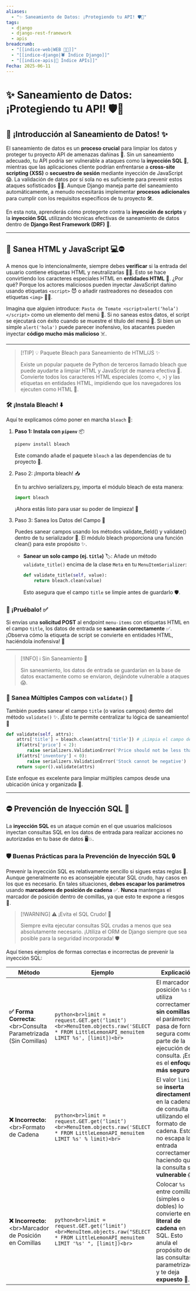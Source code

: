 ```yaml
---
aliases:
  - "✨ Saneamiento de Datos: ¡Protegiendo tu API! 🛡️📝"
tags:
  - django
  - django-rest-framework
  - apis
breadcrumb:
  - "[[indice-web|WEB 🔗📝]]"
  - "[[indice-django|🕷️ Índice Django]]"
  - "[[indice-apis|🔌 Índice APIs]]"
Fecha: 2025-06-11
---
```

# ✨ Saneamiento de Datos: ¡Protegiendo tu API! 🛡️📝

## 🌟 ¡Introducción al Saneamiento de Datos! ✨

El saneamiento de datos es un **proceso crucial** para limpiar los datos y proteger tu proyecto API de amenazas dañinas 🚫. Sin un saneamiento adecuado, tu API podría ser vulnerable a ataques como la **inyección SQL** 👾, mientras que las aplicaciones cliente podrían enfrentarse a **cross-site scripting (XSS)** o **secuestro de sesión** mediante inyección de JavaScript 😱. La validación de datos por sí sola no es suficiente para prevenir estos ataques sofisticados 🙅‍♀️. Aunque Django maneja parte del saneamiento automáticamente, a menudo necesitarás implementar **procesos adicionales** para cumplir con los requisitos específicos de tu proyecto 🛠️.

En esta nota, aprenderás cómo protegerte contra la **inyección de scripts** y la **inyección SQL** utilizando técnicas efectivas de saneamiento de datos dentro de **Django Rest Framework (DRF)** 🚀.

---
## 🧹 Sanea HTML y JavaScript 💻⛔

A menos que lo intencionalmente, siempre debes **verificar** si la entrada del usuario contiene etiquetas HTML y neutralizarlas 🧑‍💻. Esto se hace convirtiendo los caracteres especiales HTML en **entidades HTML** 🔄. ¿Por qué? Porque los actores maliciosos pueden inyectar JavaScript dañino usando etiquetas `<script>` 😈 o añadir rastreadores no deseados con etiquetas `<img>` 🕵️‍♀️.

Imagina que alguien introduce: `Pasta de Tomate <script>alert(‘hola’)</script>` como un elemento del menú 🍝. Si no saneas estos datos, el script se ejecutará con éxito cuando se muestre el título del menú 😬. Si bien un simple `alert('hola')` puede parecer inofensivo, los atacantes pueden inyectar **código mucho más malicioso** ☠️.

---

> [!TIP] 💡 Paquete Bleach para Saneamiento de HTML/JS ✨
> 
> Existe un popular paquete de Python de terceros llamado bleach que puede ayudarte a limpiar HTML y JavaScript de manera efectiva 🧼. Convierte todos los caracteres HTML especiales (como <, >) y las etiquetas en entidades HTML, impidiendo que los navegadores los ejecuten como HTML 🚫.

### 🛠️ ¡Instala Bleach! ⬇️

Aquí te explicamos cómo poner en marcha `bleach` 🚀:

1. **Paso 1: Instala con `pipenv`** 📦
    
    ```bash
    pipenv install bleach
    ```
    
    Este comando añade el paquete `bleach` a las dependencias de tu proyecto 📁.
    
2. Paso 2: ¡Importa bleach! 📥
    
    En tu archivo serializers.py, importa el módulo bleach de esta manera:
    
    ```python
    import bleach
    ```
    
    ¡Ahora estás listo para usar su poder de limpieza! 💪
    
3. Paso 3: Sanea los Datos del Campo 🚿
    
    Puedes sanear campos usando los métodos validate_field() y validate() dentro de tu serializador 🤔. El módulo bleach proporciona una función clean() para este propósito ✨.
    
    - **Sanear un solo campo (ej. `title`)** 🏷️: Añade un método `validate_title()` encima de la clase `Meta` en tu `MenuItemSerializer`:
        
        ```python
        def validate_title(self, value):
            return bleach.clean(value)
        ```
        
        Esto asegura que el campo `title` se limpie antes de guardarlo 🛡️.

### 🧪 ¡Pruébalo! ✅

Si envías una **solicitud POST** al endpoint `menu-items` con etiquetas HTML en el campo `title`, los datos de entrada se **sanearán correctamente** ✅. ¡Observa cómo la etiqueta de script se convierte en entidades HTML, haciéndola inofensiva! 🎉

---

> [!INFO] ℹ️ Sin Saneamiento 🛑
> 
> Sin saneamiento, los datos de entrada se guardarían en la base de datos exactamente como se enviaron, dejándote vulnerable a ataques 😱.

### 🔄 Sanea Múltiples Campos con `validate()` 📝

También puedes sanear el campo `title` (o varios campos) dentro del método `validate()` ✨. ¡Esto te permite centralizar tu lógica de saneamiento! 🎯

```python
def validate(self, attrs):
    attrs['title'] = bleach.clean(attrs['title']) # ¡Limpia el campo de título! ✨
    if(attrs['price'] < 2):
        raise serializers.ValidationError('Price should not be less than 2.0')
    if(attrs['inventory'] < 0):
        raise serializers.ValidationError('Stock cannot be negative')
    return super().validate(attrs)
```

Este enfoque es excelente para limpiar múltiples campos desde una ubicación única y organizada 📍.

---

## ⛔ Prevención de Inyección SQL 🔐

La **inyección SQL** es un ataque común en el que usuarios maliciosos inyectan consultas SQL en los datos de entrada para realizar acciones no autorizadas en tu base de datos 🖥️💥.

### 🛡️ Buenas Prácticas para la Prevención de Inyección SQL 🔒

Prevenir la inyección SQL es relativamente sencillo si sigues estas reglas 📏. Aunque generalmente no es aconsejable ejecutar SQL crudo, hay casos en los que es necesario. En tales situaciones, **debes escapar los parámetros** usando **marcadores de posición de cadena** ✅. **Nunca** mantengas el marcador de posición dentro de comillas, ya que esto te expone a riesgos 🚫.

> [!WARNING] ⚠️ ¡Evita el SQL Crudo! 🛑
> 
> Siempre evita ejecutar consultas SQL crudas a menos que sea absolutamente necesario. ¡Utiliza el ORM de Django siempre que sea posible para la seguridad incorporada! 🛡️

Aquí tienes ejemplos de formas correctas e incorrectas de prevenir la inyección SQL:

| **Método**                                                         | **Ejemplo**                                                                                                                            | **Explicación**                                                                                                                                                                                  |
| ------------------------------------------------------------------ | -------------------------------------------------------------------------------------------------------------------------------------- | ------------------------------------------------------------------------------------------------------------------------------------------------------------------------------------------------ |
| **✅ Forma Correcta:** &lt;br>Consulta Parametrizada (Sin Comillas) | `python<br>limit = request.GET.get(‘limit’)<br>MenuItem.objects.raw('SELECT * FROM LittleLemonAPI_menuitem LIMIT %s', [limit])<br>`    | El marcador de posición `%s` se utiliza correctamente **sin comillas**, y el parámetro se pasa de forma segura como parte de la ejecución de la consulta. ¡Este es el **enfoque más seguro**! 🚀 |
| **❌ Incorrecto:** &lt;br>Formato de Cadena                         | `python<br>limit = request.GET.get(‘limit’)<br>MenuItem.objects.raw('SELECT * FROM LittleLemonAPI_menuitem LIMIT %s' % limit)<br>`     | El valor `limit` se **inserta directamente** en la cadena de consulta utilizando el formato de cadena. Esto no escapa la entrada correctamente, haciendo que la consulta sea **vulnerable** 😱.  |
| **❌ Incorrecto:** &lt;br>Marcador de Posición en Comillas          | `python<br>limit = request.GET.get(‘limit’)<br>MenuItem.objects.raw("SELECT * FROM LittleLemonAPI_menuitem LIMIT '%s' ", [limit])<br>` | Colocar `%s` entre comillas (simples o dobles) lo convierte en un **literal de cadena** en SQL. Esto anula el propósito de las consultas parametrizadas y te deja **expuesto** 🚨.               |
